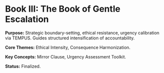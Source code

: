 # Book III: The Book of Gentle Escalation

**Purpose:** Strategic boundary-setting, ethical resistance, urgency calibration via TEMPUS. Guides structured intensification of accountability.

**Core Themes:** Ethical Intensity, Consequence Harmonization.

**Key Concepts:** Mirror Clause, Urgency Assessment Toolkit.

**Status:** Finalized.
